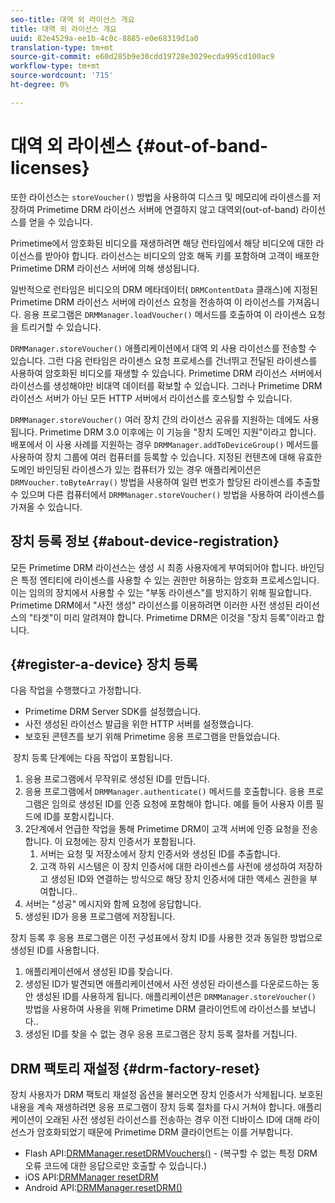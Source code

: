 ```yaml
---
seo-title: 대역 외 라이선스 개요
title: 대역 외 라이선스 개요
uuid: 82e4529a-ee1b-4c0c-8885-e0e68319d1a0
translation-type: tm+mt
source-git-commit: e60d285b9e30cdd19728e3029ecda995cd100ac9
workflow-type: tm+mt
source-wordcount: '715'
ht-degree: 0%

---
```



# 대역 외 라이센스 {#out-of-band-licenses}

또한 라이선스는 `storeVoucher()` 방법을 사용하여 디스크 및 메모리에 라이센스를 저장하여 Primetime DRM 라이선스 서버에 연결하지 않고 대역외(out-of-band) 라이선스를 얻을 수 있습니다.

Primetime에서 암호화된 비디오를 재생하려면 해당 런타임에서 해당 비디오에 대한 라이선스를 받아야 합니다. 라이선스는 비디오의 암호 해독 키를 포함하며 고객이 배포한 Primetime DRM 라이선스 서버에 의해 생성됩니다.

일반적으로 런타임은 비디오의 DRM 메타데이터( `DRMContentData` 클래스)에 지정된 Primetime DRM 라이선스 서버에 라이선스 요청을 전송하여 이 라이선스를 가져옵니다. 응용 프로그램은 `DRMManager.loadVoucher()` 메서드를 호출하여 이 라이센스 요청을 트리거할 수 있습니다.

`DRMManager.storeVoucher()` 애플리케이션에서 대역 외 사용 라이선스를 전송할 수 있습니다. 그런 다음 런타임은 라이센스 요청 프로세스를 건너뛰고 전달된 라이센스를 사용하여 암호화된 비디오를 재생할 수 있습니다. Primetime DRM 라이선스 서버에서 라이선스를 생성해야만 비대역 데이터를 확보할 수 있습니다. 그러나 Primetime DRM 라이선스 서버가 아닌 모든 HTTP 서버에서 라이선스를 호스팅할 수 있습니다.

`DRMManager.storeVoucher()` 여러 장치 간의 라이선스 공유를 지원하는 데에도 사용됩니다. Primetime DRM 3.0 이후에는 이 기능을 &quot;장치 도메인 지원&quot;이라고 합니다. 배포에서 이 사용 사례를 지원하는 경우 `DRMManager.addToDeviceGroup()` 메서드를 사용하여 장치 그룹에 여러 컴퓨터를 등록할 수 있습니다. 지정된 컨텐츠에 대해 유효한 도메인 바인딩된 라이센스가 있는 컴퓨터가 있는 경우 애플리케이션은 `DRMVoucher.toByteArray()` 방법을 사용하여 일련 번호가 할당된 라이센스를 추출할 수 있으며 다른 컴퓨터에서 `DRMManager.storeVoucher()` 방법을 사용하여 라이센스를 가져올 수 있습니다.

## 장치 등록 정보 {#about-device-registration}

모든 Primetime DRM 라이선스는 생성 시 최종 사용자에게 부여되어야 합니다. 바인딩은 특정 엔티티에 라이센스를 사용할 수 있는 권한만 허용하는 암호화 프로세스입니다. 이는 임의의 장치에서 사용할 수 있는 &quot;부동 라이센스&quot;를 방지하기 위해 필요합니다. Primetime DRM에서 &quot;사전 생성&quot; 라이선스를 이용하려면 이러한 사전 생성된 라이선스의 &quot;타겟&quot;이 미리 알려져야 합니다. Primetime DRM은 이것을 &quot;장치 등록&quot;이라고 합니다.

## {#register-a-device} 장치 등록

다음 작업을 수행했다고 가정합니다.

* Primetime DRM Server SDK를 설정했습니다.
* 사전 생성된 라이선스 발급을 위한 HTTP 서버를 설정했습니다.
* 보호된 콘텐츠를 보기 위해 Primetime 응용 프로그램을 만들었습니다.

 장치 등록 단계에는 다음 작업이 포함됩니다.

1. 응용 프로그램에서 무작위로 생성된 ID를 만듭니다.
1. 응용 프로그램에서 `DRMManager.authenticate()` 메서드를 호출합니다. 응용 프로그램은 임의로 생성된 ID를 인증 요청에 포함해야 합니다. 예를 들어 사용자 이름 필드에 ID를 포함시킵니다.
1. 2단계에서 언급한 작업을 통해 Primetime DRM이 고객 서버에 인증 요청을 전송합니다. 이 요청에는 장치 인증서가 포함됩니다.
   1. 서버는 요청 및 저장소에서 장치 인증서와 생성된 ID를 추출합니다.
   1. 고객 하위 시스템은 이 장치 인증서에 대한 라이센스를 사전에 생성하여 저장하고 생성된 ID와 연결하는 방식으로 해당 장치 인증서에 대한 액세스 권한을 부여합니다..
1. 서버는 &quot;성공&quot; 메시지와 함께 요청에 응답합니다.
1. 생성된 ID가 응용 프로그램에 저장됩니다.

장치 등록 후 응용 프로그램은 이전 구성표에서 장치 ID를 사용한 것과 동일한 방법으로 생성된 ID를 사용합니다.
1. 애플리케이션에서 생성된 ID를 찾습니다.
1. 생성된 ID가 발견되면 애플리케이션에서 사전 생성된 라이센스를 다운로드하는 동안 생성된 ID를 사용하게 됩니다. 애플리케이션은 `DRMManager.storeVoucher()` 방법을 사용하여 사용을 위해 Primetime DRM 클라이언트에 라이선스를 보냅니다..
1. 생성된 ID를 찾을 수 없는 경우 응용 프로그램은 장치 등록 절차를 거칩니다.

## DRM 팩토리 재설정 {#drm-factory-reset}

장치 사용자가 DRM 팩토리 재설정 옵션을 불러오면 장치 인증서가 삭제됩니다. 보호된 내용을 계속 재생하려면 응용 프로그램이 장치 등록 절차를 다시 거쳐야 합니다. 애플리케이션이 오래된 사전 생성된 라이선스를 전송하는 경우 이전 디바이스 ID에 대해 라이선스가 암호화되었기 때문에 Primetime DRM 클라이언트는 이를 거부합니다.

* Flash API:[DRMManager.resetDRMVouchers()](https://help.adobe.com/en_US/FlashPlatform/reference/actionscript/3/flash/net/drm/DRMManager.html#resetDRMVouchers()) - (복구할 수 없는 특정 DRM 오류 코드에 대한 응답으로만 호출할 수 있습니다.)
* iOS API:[DRMManager resetDRM](https://help.adobe.com/en_US/primetime/api/drm-apis/client/ios/interface_d_r_m_manager.html#a0dd6c9662428583196e0419d3ea69446)
* Android API:[DRMManager.resetDRM()](https://help.adobe.com/en_US/primetime/api/drm-apis/client/android/com/adobe/ave/drm/DRMManager.html#resetDRM(com.adobe.ave.drm.DRMOperationErrorCallback,%20com.adobe.ave.drm.DRMOperationCompleteCallback))